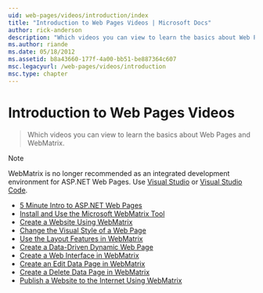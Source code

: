 ```yaml
---
uid: web-pages/videos/introduction/index
title: "Introduction to Web Pages Videos | Microsoft Docs"
author: rick-anderson
description: "Which videos you can view to learn the basics about Web Pages and WebMatrix."
ms.author: riande
ms.date: 05/18/2012
ms.assetid: b8a43660-177f-4a00-bb51-be887364c607
msc.legacyurl: /web-pages/videos/introduction
msc.type: chapter
---
```

# Introduction to Web Pages Videos

> Which videos you can view to learn the basics about Web Pages and WebMatrix.

> [!NOTE] 
> WebMatrix is no longer recommended as an integrated development environment for ASP.NET Web Pages. Use [Visual Studio](xref:web-pages/overview/getting-started/program-asp-net-web-pages-in-visual-studio) or [Visual Studio Code](https://code.visualstudio.com/).

- [5 Minute Intro to ASP.NET Web Pages](5-minute-introduction-to-aspnet-web-pages.md)
- [Install and Use the Microsoft WebMatrix Tool](install-and-use-the-microsoft-webmatrix-tool.md)
- [Create a Website Using WebMatrix](create-a-website-using-webmatrix.md)
- [Change the Visual Style of a Web Page](change-the-visual-style-of-a-web-page.md)
- [Use the Layout Features in WebMatrix](use-the-layout-features-in-webmatrix.md)
- [Create a Data-Driven Dynamic Web Page](create-a-data-driven-dynamic-web-page.md)
- [Create a Web Interface in WebMatrix](create-a-web-interface-in-webmatrix.md)
- [Create an Edit Data Page in WebMatrix](create-an-edit-data-page-in-webmatrix.md)
- [Create a Delete Data Page in WebMatrix](create-a-delete-data-page-in-webmatrix.md)
- [Publish a Website to the Internet Using WebMatrix](publish-a-website-to-the-internet-using-webmatrix.md)
